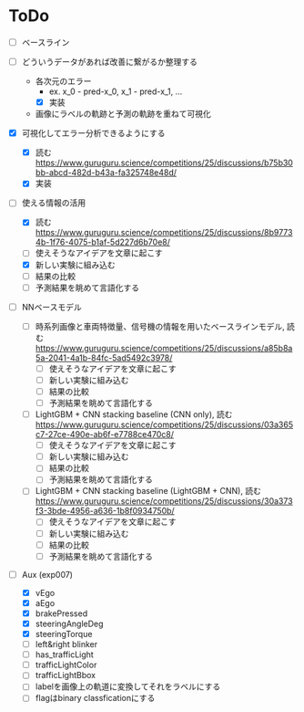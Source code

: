 # ToDo

- [ ] ベースライン

- [ ] どういうデータがあれば改善に繋がるか整理する
  - 各次元のエラー
    - ex. x_0 - pred-x_0, x_1 - pred-x_1, ...
    - [x] 実装
  - 画像にラベルの軌跡と予測の軌跡を重ねて可視化

- [x] 可視化してエラー分析できるようにする
  - [x] 読む <https://www.guruguru.science/competitions/25/discussions/b75b30bb-abcd-482d-b43a-fa325748e48d/>
  - [x] 実装

- [ ] 使える情報の活用
  - [x] 読む <https://www.guruguru.science/competitions/25/discussions/8b97734b-1f76-4075-b1af-5d227d6b70e8/>
  - [ ] 使えそうなアイデアを文章に起こす
  - [x] 新しい実験に組み込む
  - [ ] 結果の比較
  - [ ] 予測結果を眺めて言語化する

- [ ] NNベースモデル
  - [ ] 時系列画像と車両特徴量、信号機の情報を用いたベースラインモデル, 読む <https://www.guruguru.science/competitions/25/discussions/a85b8a5a-2041-4a1b-84fc-5ad5492c3978/>
    - [ ] 使えそうなアイデアを文章に起こす
    - [ ] 新しい実験に組み込む
    - [ ] 結果の比較
    - [ ] 予測結果を眺めて言語化する
  - [ ] LightGBM + CNN stacking baseline (CNN only), 読む <https://www.guruguru.science/competitions/25/discussions/03a365c7-27ce-490e-ab6f-e7788ce470c8/>
    - [ ] 使えそうなアイデアを文章に起こす
    - [ ] 新しい実験に組み込む
    - [ ] 結果の比較
    - [ ] 予測結果を眺めて言語化する
  - [ ] LightGBM + CNN stacking baseline (LightGBM + CNN), 読む <https://www.guruguru.science/competitions/25/discussions/30a373f3-3bde-4956-a636-1b8f0934750b/>
    - [ ] 使えそうなアイデアを文章に起こす
    - [ ] 新しい実験に組み込む
    - [ ] 結果の比較
    - [ ] 予測結果を眺めて言語化する

- [ ] Aux (exp007)
  - [x] vEgo
  - [x] aEgo
  - [x] brakePressed
  - [x] steeringAngleDeg
  - [x] steeringTorque
  - [ ] left&right blinker
  - [ ] has_trafficLight
  - [ ] trafficLightColor
  - [ ] trafficLightBbox
  - [ ] labelを画像上の軌道に変換してそれをラベルにする
  - [ ] flagはbinary classficationにする